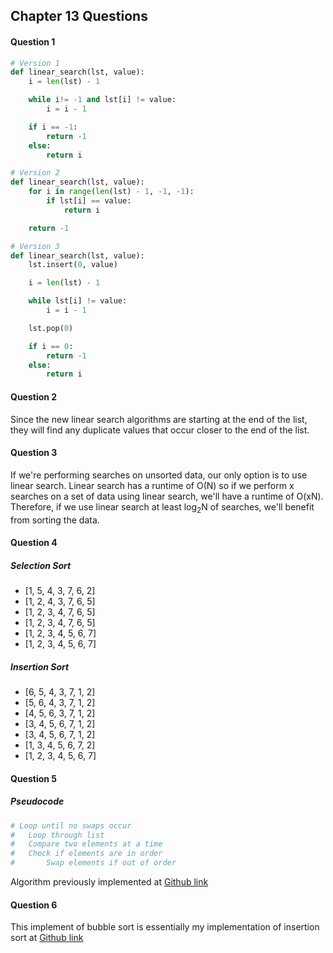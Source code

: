 ## Chapter 13 Questions

#### Question 1

```python
# Version 1
def linear_search(lst, value):
    i = len(lst) - 1

    while i!= -1 and lst[i] != value:
        i = i - 1

    if i == -1:
        return -1
    else:
        return i

# Version 2
def linear_search(lst, value):
    for i in range(len(lst) - 1, -1, -1):
        if lst[i] == value:
            return i

    return -1

# Version 3
def linear_search(lst, value):
    lst.insert(0, value)

    i = len(lst) - 1

    while lst[i] != value:
        i = i - 1

    lst.pop(0)

    if i == 0:
        return -1
    else:
        return i
```

#### Question 2

Since the new linear search algorithms are starting at the end of the list, they will find any duplicate values that occur closer to the end of the list.

#### Question 3

If we're performing searches on unsorted data, our only option is to use linear search. Linear search has a runtime of O(N) so if we perform x searches on a set of data using linear search, we'll have a runtime of O(xN). Therefore, if we use linear search at least log<sub>2</sub>N of searches, we'll benefit from sorting the data.

#### Question 4

##### Selection Sort

- [1, 5, 4, 3, 7, 6, 2]
- [1, 2, 4, 3, 7, 6, 5]
- [1, 2, 3, 4, 7, 6, 5]
- [1, 2, 3, 4, 7, 6, 5]
- [1, 2, 3, 4, 5, 6, 7]
- [1, 2, 3, 4, 5, 6, 7]

##### Insertion Sort

- [6, 5, 4, 3, 7, 1, 2]
- [5, 6, 4, 3, 7, 1, 2]
- [4, 5, 6, 3, 7, 1, 2]
- [3, 4, 5, 6, 7, 1, 2]
- [3, 4, 5, 6, 7, 1, 2]
- [1, 3, 4, 5, 6, 7, 2]
- [1, 2, 3, 4, 5, 6, 7]

#### Question 5

##### Pseudocode

```python
# Loop until no swaps occur
#   Loop through list
#   Compare two elements at a time
#   Check if elements are in order
#       Swap elements if out of order
```

Algorithm previously implemented at [Github link](https://github.com/robgoyal/PersonalAlgosDS/blob/master/Algorithms/Sorting/Python/bubbleSort.py)

#### Question 6

This implement of bubble sort is essentially my implementation of insertion sort at [Github link](https://github.com/robgoyal/PersonalAlgosDS/blob/master/Algorithms/Sorting/Python/insertionSort.py)
